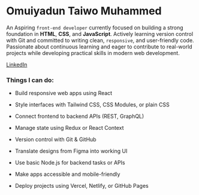 # Omuiyadun Taiwo Muhammed

 An Aspiring `front-end developer` currently focused on building a strong foundation in **HTML**, **CSS**, and **JavaScript**. Actively learning version control with Git and committed to writing clean, `responsive`, and user-friendly code. Passionate about continuous learning and eager to contribute to real-world projects while developing practical skills in modern web development.

[LinkedIn](https://linkedin.com/in/adamsanusi)


### Things I can do:

- Build responsive web apps using React

- Style interfaces with Tailwind CSS, CSS Modules, or plain CSS

- Connect frontend to backend APIs (REST, GraphQL)

- Manage state using Redux or React Context

- Version control with Git & GitHub

- Translate designs from Figma into working UI

- Use basic Node.js for backend tasks or APIs

- Make apps accessible and mobile-friendly

- Deploy projects using Vercel, Netlify, or GitHub Pages



